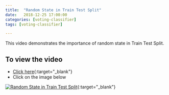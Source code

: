 ```yaml
---
title:  "Random State in Train Test Split"
date:   2018-12-25 17:00:00
categories: [voting-classifier]
tags: [voting-classifier]

---
```


This video demonstrates the importance of random state in Train Test Split.


## To view the video
* [Click here](https://youtu.be/c249O4giblM){:target="_blank"}
* Click on the image below

[![Random State in Train Test Split](http://img.youtube.com/vi/c249O4giblM/0.jpg)](http://www.youtube.com/watch?v=c249O4giblM){:target="_blank"}